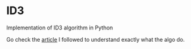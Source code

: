 # ID3
Implementation of ID3 algorithm in Python

Go check the [article](https://medium.com/@lope.ai/decision-trees-from-scratch-using-id3-python-coding-it-up-6b79e3458de4) I followed to understand exactly what the algo do.
